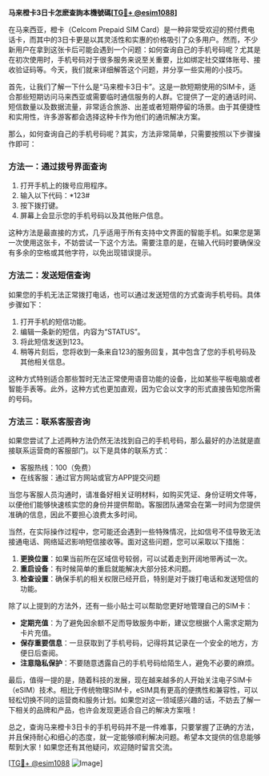 **马来橙卡3日卡怎麽查詢本機號碼[[TG💪+ @esim1088](https://t.me/s/esim1088)]**

在马来西亚，橙卡（Celcom Prepaid SIM Card）是一种非常受欢迎的预付费电话卡，而其中的3日卡更是以其灵活性和实惠的价格吸引了众多用户。然而，不少新用户在拿到这张卡后可能会遇到一个问题：如何查询自己的手机号码呢？尤其是在初次使用时，手机号码对于很多服务来说至关重要，比如绑定社交媒体账号、接收验证码等。今天，我们就来详细解答这个问题，并分享一些实用的小技巧。

首先，让我们了解一下什么是“马来橙卡3日卡”。这是一款短期使用的SIM卡，适合那些短期访问马来西亚或需要临时通信服务的人群。它提供了一定的通话时间、短信数量以及数据流量，非常适合旅游、出差或者短期停留的场景。由于其便捷性和实用性，许多游客都会选择这种卡作为他们的通讯解决方案。

那么，如何查询自己的手机号码呢？其实，方法非常简单，只需要按照以下步骤操作即可：

### 方法一：通过拨号界面查询

1. 打开手机上的拨号应用程序。
2. 输入以下代码：*123#
3. 按下拨打键。
4. 屏幕上会显示您的手机号码以及其他账户信息。

这种方法是最直接的方式，几乎适用于所有支持中文界面的智能手机。如果您是第一次使用这张卡，不妨尝试一下这个方法。需要注意的是，在输入代码时要确保没有多余的空格或其他字符，以免出现错误提示。

### 方法二：发送短信查询

如果您的手机无法正常拨打电话，也可以通过发送短信的方式查询手机号码。具体步骤如下：

1. 打开手机的短信功能。
2. 编辑一条新的短信，内容为“STATUS”。
3. 将此短信发送到123。
4. 稍等片刻后，您将收到一条来自123的服务回复，其中包含了您的手机号码及其他相关信息。

这种方式特别适合那些暂时无法正常使用语音功能的设备，比如某些平板电脑或者智能手表等。此外，这种方式也更加直观，因为它会以文字的形式直接告知您所需的号码。

### 方法三：联系客服咨询

如果您尝试了上述两种方法仍然无法找到自己的手机号码，那么最好的办法就是直接联系运营商的客服部门。以下是具体的联系方式：

- 客服热线：100（免费）
- 在线客服：通过官方网站或官方APP提交问题

当您与客服人员沟通时，请准备好相关证明材料，如购买凭证、身份证明文件等，以便他们能够快速核实您的身份并提供帮助。客服团队通常会在第一时间为您提供准确的信息，因此不要担心浪费太多时间。

当然，在实际操作过程中，您可能还会遇到一些特殊情况，比如信号不佳导致无法接通电话、网络延迟影响短信接收等。面对这些问题，您可以采取以下措施：

1. **更换位置**：如果当前所在区域信号较弱，可以试着走到开阔地带再试一次。
2. **重启设备**：有时候简单的重启就能解决大部分技术问题。
3. **检查设置**：确保手机的相关权限已经开启，特别是对于拨打电话和发送短信的功能。

除了以上提到的方法外，还有一些小贴士可以帮助您更好地管理自己的SIM卡：

- **定期充值**：为了避免因余额不足而导致服务中断，建议您根据个人需求定期为卡片充值。
- **保存重要信息**：一旦获取到了手机号码，记得将其记录在一个安全的地方，方便日后查阅。
- **注意隐私保护**：不要随意透露自己的手机号码给陌生人，避免不必要的麻烦。

最后，值得一提的是，随着科技的发展，现在越来越多的人开始关注电子SIM卡（eSIM）技术。相比于传统物理SIM卡，eSIM具有更高的便携性和兼容性，可以轻松切换不同的运营商和服务计划。如果您对这一领域感兴趣的话，不妨去了解一下相关的品牌和产品，也许会发现更适合自己的解决方案哦！

总之，查询马来橙卡3日卡的手机号码并不是一件难事，只要掌握了正确的方法，并且保持耐心和细心的态度，就一定能够顺利解决问题。希望本文提供的信息能够帮到大家！如果您还有其他疑问，欢迎随时留言交流。

[[TG💪+ @esim1088](https://t.me/s/esim1088) ![Image](https://i.postimg.cc/4NQfJmqS/Snipaste-2025-05-13-00-14-12.png)]